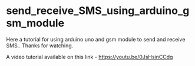 # send_receive_SMS_using_arduino_gsm_module
Here a  tutorial for using arduino uno and gsm module to send and receive SMS..
Thanks for watching.

A video tutorial available on this link - https://youtu.be/0JsHsinCCdg
